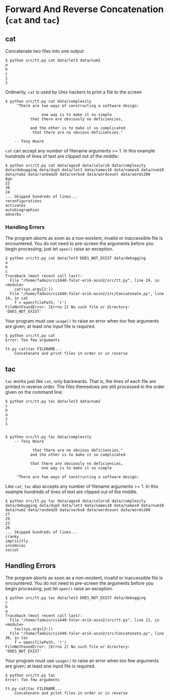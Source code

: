 # Forward And Reverse Concatenation (`cat` and `tac`)


## cat
Concatenate two files into one output

    $ python src/tt.py cat data/let3 data/num2
    a
    b
    c
    1
    2


Ordinarily, `cat` is used by Unix hackers to print a file to the screen

    $ python src/tt.py cat data/complexity
         "There are two ways of constructing a software design:

                    one way is to make it so simple
               that there are obviously no deficiencies,

               and the other is to make it so complicated
                that there are no obvious deficiencies."

        -- Tony Hoare



`cat` can accept any number of filename arguments >= 1.  In this example hundreds of lines of text are clipped out of the middle:

    $ python src/tt.py cat data/ages8 data/colors8 data/complexity data/debugging data/dup5 data/let3 data/names10 data/names8 data/num10 data/num2 data/random20 data/verbs8 data/wordcount data/words200
    Age
    22
    36
    24
    ... Skipped hundreds of lines...
    reconfigurations
    activates
    autobiographies
    adverbs


### Handling Errors
The program aborts as soon as a non-existent, invalid or inaccessible file is encountered.  You do not need to pre-screen the arguments before you begin processing; just let `open()` raise an exception.

    $ python src/tt.py cat data/let3 DOES_NOT_EXIST data/debugging
    a
    b
    c
    Traceback (most recent call last):
      File "/home/fadein/cs1440-falor-erik-assn2/src/tt.py", line 19, in <module>
        cat(sys.argv[2:])
      File "/home/fadein/cs1440-falor-erik-assn2/src/Concatenate.py", line 14, in cat
        f = open(filePath, 'r')
    FileNotFoundError: [Errno 2] No such file or directory: 'DOES_NOT_EXIST'


Your program must use `usage()` to raise an error when too few arguments are given; at least one input file is required.

    $ python src/tt.py cat
    Error: Too few arguments

    tt.py cat|tac FILENAME...
        Concatenate and print files in order or in reverse


## tac
`tac` works just like `cat`, only backwards.  That is, the lines of each file are printed in reverse order.  The files themselves *are* still processed in the order given on the command line:

    $ python src/tt.py tac data/let3 data/num2
    c
    b
    a
    2
    1


    $ python src/tt.py tac data/complexity
        -- Tony Hoare

                that there are no obvious deficiencies."
               and the other is to make it so complicated

               that there are obviously no deficiencies,
                    one way is to make it so simple

         "There are two ways of constructing a software design:


Like `cat`, `tac` also accepts any number of filename arguments >= 1.  In this example hundreds of lines of text are clipped out of the middle.

    $ python src/tt.py tac data/ages8 data/colors8 data/complexity data/debugging data/dup5 data/let3 data/names10 data/names8 data/num10 data/num2 data/random20 data/verbs8 data/wordcount data/words200
    17
    29
    23
    26
    ... Skipped hundreds of lines...
    cranky
    implicitly
    insomniac
    social


## Handling Errors
The program aborts as soon as a non-existent, invalid or inaccessible file is encountered.  You do not need to pre-screen the arguments before you begin processing; just let `open()` raise an exception.

    $ python src/tt.py tac data/let3 DOES_NOT_EXIST data/debugging
    c
    b
    a
    Traceback (most recent call last):
      File "/home/fadein/cs1440-falor-erik-assn2/src/tt.py", line 21, in <module>
        tac(sys.argv[2:])
      File "/home/fadein/cs1440-falor-erik-assn2/src/Concatenate.py", line 30, in tac
        f = open(filePath, 'r')
    FileNotFoundError: [Errno 2] No such file or directory: 'DOES_NOT_EXIST'


Your program must use `usage()` to raise an error when too few arguments are given; at least one input file is required.

    $ python src/tt.py tac
    Error: Too few arguments

    tt.py cat|tac FILENAME...
        Concatenate and print files in order or in reverse

